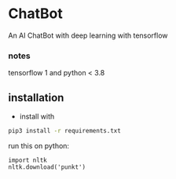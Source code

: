 # ChatBot
An AI ChatBot with deep learning with tensorflow

### notes
tensorflow 1 and python < 3.8

## installation 
+ install with 
```bash 
pip3 install -r requirements.txt
```
run this on python:
```python3
import nltk
nltk.download('punkt')
```
